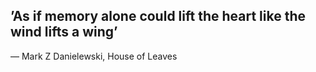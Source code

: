 ## ’As if memory alone could lift the heart like the wind lifts a wing’
― Mark Z Danielewski, House of Leaves
